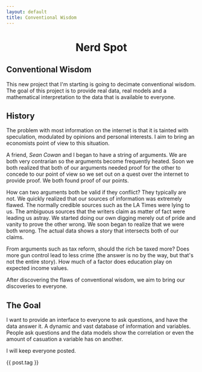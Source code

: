 ```yaml
---
layout: default
title: Conventional Wisdom
---
```

<div align='center'><h1>Nerd Spot</h1></div>

Conventional Wisdom
---

This new project that I'm starting is going to decimate conventional wisdom. The goal of this project is to provide real data, real models and a mathematical interpretation to the data that is available to everyone. 

History
---

The problem with most information on the internet is that it is tainted with speculation, modulated by opinions and personal interests. I aim to bring an economists point of view to this situation.

A friend, *Sean Cowan* and I began to have a string of arguments. We are both very contrarian so the arguments become frequently heated. Soon we both realized that both of our arguments needed proof for the other to concede to our point of view so we set out on a quest over the internet to provide proof. We both found proof of our points.

How can two arguments both be valid if they conflict? They typically are not. We quickly realized that our sources of information was extremely flawed. The normally credible sources such as the LA Times were lying to us. The ambiguous sources that the writers claim as matter of fact were leading us astray. We started doing our own digging merely out of pride and vanity to prove the other wrong. We soon began to realize that we were both wrong. The actual data shows a story that intersects both of our claims. 

From arguments such as tax reform, should the rich be taxed more? Does more gun control lead to less crime (the answer is no by the way, but that's not the entire story). How much of a factor does education play on expected income values. 

After discovering the flaws of conventional wisdom, we aim to bring our discoveries to everyone. 

The Goal
----

I want to provide an interface to everyone to ask questions, and have the data answer it. A dynamic and vast database of information and variables. People ask questions and the data models show the correlation or even the amount of casuation a variable has on another.


I will keep everyone posted.


{{ post.tag }}

